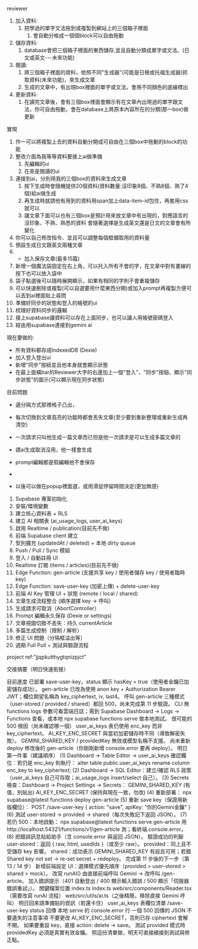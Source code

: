 reviewer 

1. 加入資料:
   1. 把學過的單字文法拖到或複製到網站上的三個箱子裡面
      1. 會自動分格成一個個block可以自由拖動
2. 儲存資料:
   1. database會把三個箱子裡面的東西儲存,並且自動分類成單字或文法、(日文或英文---未來功能)
3. 閱讀:
   1. 將三個箱子裡面的資料，依照不同"生成器"(可能是日檢或托福生成器)抓取資料(未來功能)，來生成文章
   2. 生成的文章中，有出現box裡面的單字或文法，會用不同顏色的底線標出
4. 更新資料:
   1. 在讀完文章後，會有三個box裡面會顯示有在文章內出現過的單字跟文法，你可自由拖動，會在database上將原本內容所在的分類(那一box)做更新

實現

1. 作一可以將複製上去的資料自動分開成可自由在三個box中拖動的block的功能
2. 整改介面為我等等資料要接上ai做準備
   1. 先編輯的ui
   2. 在來是閱讀的ui
3. 連接到ai，分別用我的三個box的資料來生成文章
   1. 按下生成時會隨機提供20個資料(資料數量:沒印象8個、不熟8個、熟了4個)給ai做生成
   2. 再生成時就請他有用到的資料用span加上data-item-id包住，再套用css就可以
   3. 讓文章下面可以也有三個box是預計用來放文章中有出現的，對應語言的沒印象、不熟、熟悉的資料
   會隨著選擇是生成英文還是日文的文章會有所變化
4. 你可以自己修改指令、並且可以調整每個框備取用的資料量
5. 預設生成日文跟英文兩種文章
6. - 加入保存文章(最多15篇)
7. 新增一個魔法袋固定在右上角，可以托入所有不會的字，在文章中對有畫線的按下也可以放入袋中
8. 袋子點選後可以隨時展開顯示，如果有相同的字則不會重複儲存
9. 可以快速刪除或複製(可以自選要用什麼東西分開)或加入prompt再複製方便可以丟到ai裡面貼上尋問
10. 準備好同步的狀態和登入的帳號的ui
11. 梳理好資料同步的邏輯
12. 接上supabase讓資料可以存在上面同步，也可以讓人用帳號密碼登入
13. 經由用supabase連接到gemini ai


現在要做的:
- 所有資料都存成IndexedDB (Dexie) 
- 加入登入登出ui
- 新增"同步"按紐並且他本身就會顯示狀態
- 在最上面橫bar的Reviewer大字的右邊加上一個"登入"、"同步"按鈕、顯示"同步狀態"的圖示(可以顯示現在同步狀態)



目前問題
- 選分隔方式那裡格子凸出，
- 每次切換到文章高亮的功能時都會丟失文章(至少要到重新整理或重新生成再清空)
- 一次請求只叫他生成一篇文章而已但是他一次請求是可以生成多篇文章的
- 請ai生成取消沒用，他一樣會生成
- prompt編輯都是假編輯他不會保存
- 














- 以後可以做在popup裡面選，或用滑鼠停留時間決定(更加無感) 




1. Supabase 專案初始化
2. 安裝/環境變數
3. 建立核心資料表 + RLS
4. 建立 AI 相關表 (ai_usage_logs, user_ai_keys)
5. 啟用 Realtime / publication(目前先不做)
6. 前端 Supabase client 建立
7. 型別擴充 (updatedAt / deleted) + 本地 dirty queue
8. Push / Pull / Sync 模組
9. 登入 / 自動註冊 UI
10. Realtime 訂閱 (items / articles)(目前先不做)
11. Edge Function: gen-article (支援共享 key / 使用者儲存 key / 使用者臨時 key)
12. Edge Function: save-user-key (加密上傳) + delete-user-key
13. 前端 AI Key 管理 UI + 狀態 (remote / local / shared)
14. 文章生成流程整合 (順序選擇 key → 呼叫)
15. 生成請求可取消（AbortController）
16. Prompt 編輯永久保存 (Dexie or settings)
17. 文章視圖切換不丟失：持久 currentArticle
18. 多篇生成控制（限制 / 解析）
19. 修正 UI 問題（分隔框溢出等）
20. 週期 Full Pull + 測試與驗證流程

project ref:"jjqpkutthygtqnizpjct"


交接摘要（明日快速銜接）

目前進度
已部署 save-user-key，status 顯示 hasKey = true（使用者金鑰已加密儲存成功）。
gen-article 已改為使用 anon key + Authorization Bearer JWT；欄位期望名稱為 key_ciphertext, iv, last4。
呼叫 gen-article 三種模式（user-stored / provided / shared）都回 500，尚未完成第 11 步驗證。
CLI 無 functions logs 參數可看雲端日誌；需到 Supabase Dashboard -> Logs -> Functions 查看，或本地 npx supabase functions serve 做本地測試。
很可能的 500 根因（尚未確認哪一個）
user_ai_keys 表仍使用 enc_key 而非 key_ciphertext。
AI_KEY_ENC_SECRET 與當初加密儲存時不同（導致解密失敗）。
GEMINI_SHARED_KEY / providedKey 無效或模型名稱不支援。
尚未重新 deploy 修改後的 gen-article（你剛剛新增 console.error 要再 deploy）。
明日第一件事（建議順序） (1) Dashboard -> Table Editor -> user_ai_keys 確認欄位：若仍是 enc_key 則執行： alter table public.user_ai_keys rename column enc_key to key_ciphertext; (2) Dashboard -> SQL Editor：建立/確認 RLS 政策（user_ai_keys 自己可存取；ai_usage_logs insert/select 自己）。 (3) Secrets 檢查：Dashboard -> Project Settings -> Secrets：
GEMINI_SHARED_KEY (有值，別貼出)
AI_KEY_ENC_SECRET (保持與現在一致，勿改) (4) 重新部署： npx supabase@latest functions deploy gen-article (5) 重新 save key（保證用新版欄位）： POST /save-user-key { action: "save", apiKey: "你的Gemini金鑰" } (6) 測試 user-stored → provided → shared（每次失敗記下返回 JSON）。 (7) 若仍 500：本地啟動： npx supabase@latest functions serve gen-article 用 http://localhost:54321/functions/v1/gen-article 測；看終端 console.error。 (8) 把錯誤訊息貼給助手（含 console.error 與返回 JSON）。
驗證成功的判斷
user-stored：返回 { raw, html, usedIds }（或至少 raw）。
provided：同上且不受儲存 key 影響。
shared：成功表示 GEMINI_SHARED_KEY 有設且可用；若錯 Shared key not set → re-set secret + redeploy。
完成第 11 步後的下一步（第 13 / 14 步）
新增前端設定 UI：選擇模式優先順序（provided > user-stored > shared > mock）。
改寫 runAI() 由直接前端呼叫 Gemini → 改呼叫 /gen-article。
加入錯誤提示（401 自動登出 / 400 顯示輸入錯誤 / 500 顯示「伺服器錯誤重試」）。
關鍵檔案位置
index.ts
index.ts
web/src/components/Reader.tsx（需要改寫 runAI 流程）
web/src/utils/ai.ts（之後精簡，移除直接 Gemini 呼叫）
明日回來請準備貼的資訊（若還卡住）
user_ai_keys 表欄位清單
/save-user-key status 回傳
本地 serve 的 console.error 行
一個 500 回傳的 JSON
不要遺失的注意事項
不要更改 AI_KEY_ENC_SECRET，否則已存 ciphertext 會解不開。
如果要重設 key，直接 action: delete -> save。
測試 provided 模式時 providedKey 必須是真實有效金鑰。
照這份清單做，明天可直接續接到測試與修正點。